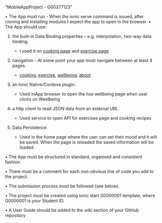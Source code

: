 "MobileAppProject - G00377123" 

• The App must run - When the ionic serve command is issued, after cloning and installing
modules I expect the app to open in the browser.
• The App should use:
1. the built-in Data Binding properties – e.g. interpolation, two-way data binding.
    - I used it on [cooking.page](https://github.com/rodAlm08/MobileAppProject/tree/main/src/app/pages/cooking) and [exercise.page](https://github.com/rodAlm08/MobileAppProject/tree/main/src/app/pages/exercise)
2. navigation - At some point your app must navigate between at least 4 pages.
    - [cooking](https://github.com/rodAlm08/MobileAppProject/tree/main/src/app/pages/cooking), [exercise](https://github.com/rodAlm08/MobileAppProject/tree/main/src/app/pages/exercise), [wellbeing](https://github.com/rodAlm08/MobileAppProject/tree/main/src/app/pages/wellbeing), [about](https://github.com/rodAlm08/MobileAppProject/tree/main/src/app/pages/about) 

3. an Ionic Native/Cordova plugin.
    - Used inApp browser to open the hse wellbeing page when user clicks on Weelbeing
4. a http client to read JSON data from an external URL.
    -  Used service to open API for exercises page and cooking recipes
5. Data Persistence.
    - Used in the home page where the user can set their mood and it will be saved. When the page is reloaded the saved information will be loaded. 
    
• The App must be structured in standard, organised and consistent fashion.

• There must be a comment for each non-obvious line of code you add to the project.

• The submission process must be followed (see below).

• The project must be created using ionic start G0000001 template, where G0000001 is
your Student ID.

• A User Guide should be added to the wiki section of your GitHub repository

